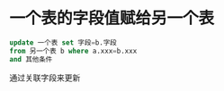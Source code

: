 # 一个表的字段值赋给另一个表

```sql
update 一个表 set 字段=b.字段
from 另一个表 b where a.xxx=b.xxx
and 其他条件
```

通过关联字段来更新

